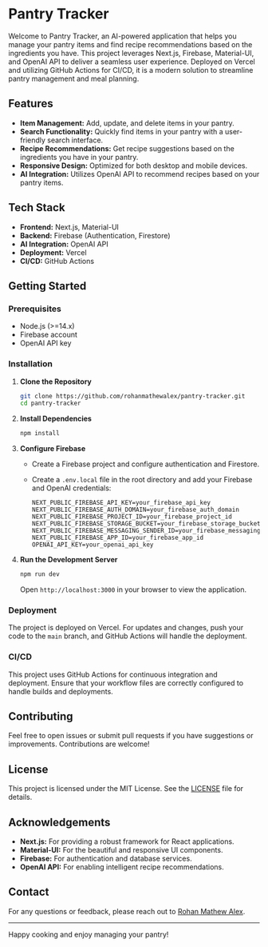 # Pantry Tracker

Welcome to Pantry Tracker, an AI-powered application that helps you manage your pantry items and find recipe recommendations based on the ingredients you have. This project leverages Next.js, Firebase, Material-UI, and OpenAI API to deliver a seamless user experience. Deployed on Vercel and utilizing GitHub Actions for CI/CD, it is a modern solution to streamline pantry management and meal planning.

## Features

- **Item Management:** Add, update, and delete items in your pantry.
- **Search Functionality:** Quickly find items in your pantry with a user-friendly search interface.
- **Recipe Recommendations:** Get recipe suggestions based on the ingredients you have in your pantry.
- **Responsive Design:** Optimized for both desktop and mobile devices.
- **AI Integration:** Utilizes OpenAI API to recommend recipes based on your pantry items.

## Tech Stack

- **Frontend:** Next.js, Material-UI
- **Backend:** Firebase (Authentication, Firestore)
- **AI Integration:** OpenAI API
- **Deployment:** Vercel
- **CI/CD:** GitHub Actions

## Getting Started

### Prerequisites

- Node.js (>=14.x)
- Firebase account
- OpenAI API key

### Installation

1. **Clone the Repository**

    ```bash
    git clone https://github.com/rohanmathewalex/pantry-tracker.git
    cd pantry-tracker
    ```

2. **Install Dependencies**

    ```bash
    npm install
    ```

3. **Configure Firebase**

    - Create a Firebase project and configure authentication and Firestore.
    - Create a `.env.local` file in the root directory and add your Firebase and OpenAI credentials:

      ```env
      NEXT_PUBLIC_FIREBASE_API_KEY=your_firebase_api_key
      NEXT_PUBLIC_FIREBASE_AUTH_DOMAIN=your_firebase_auth_domain
      NEXT_PUBLIC_FIREBASE_PROJECT_ID=your_firebase_project_id
      NEXT_PUBLIC_FIREBASE_STORAGE_BUCKET=your_firebase_storage_bucket
      NEXT_PUBLIC_FIREBASE_MESSAGING_SENDER_ID=your_firebase_messaging_sender_id
      NEXT_PUBLIC_FIREBASE_APP_ID=your_firebase_app_id
      OPENAI_API_KEY=your_openai_api_key
      ```

4. **Run the Development Server**

    ```bash
    npm run dev
    ```

    Open `http://localhost:3000` in your browser to view the application.

### Deployment

The project is deployed on Vercel. For updates and changes, push your code to the `main` branch, and GitHub Actions will handle the deployment.

### CI/CD

This project uses GitHub Actions for continuous integration and deployment. Ensure that your workflow files are correctly configured to handle builds and deployments.

## Contributing

Feel free to open issues or submit pull requests if you have suggestions or improvements. Contributions are welcome!

## License

This project is licensed under the MIT License. See the [LICENSE](LICENSE) file for details.

## Acknowledgements

- **Next.js:** For providing a robust framework for React applications.
- **Material-UI:** For the beautiful and responsive UI components.
- **Firebase:** For authentication and database services.
- **OpenAI API:** For enabling intelligent recipe recommendations.

## Contact

For any questions or feedback, please reach out to [Rohan Mathew Alex](mailto:rohanmathewalex6674@gmail.com).

---

Happy cooking and enjoy managing your pantry!
